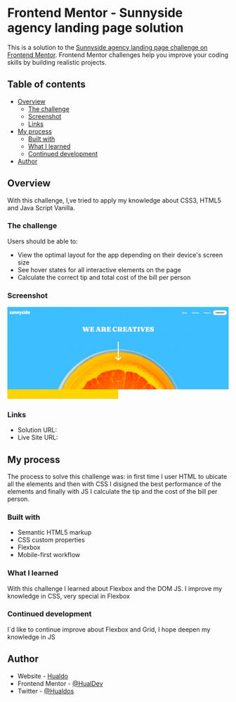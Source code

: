 # Frontend Mentor - Sunnyside agency landing page solution

This is a solution to the [Sunnyside agency landing page challenge on Frontend Mentor](https://www.frontendmentor.io/challenges/sunnyside-agency-landing-page-7yVs3B6ef). Frontend Mentor challenges help you improve your coding skills by building realistic projects.

## Table of contents

- [Overview](#overview)
  - [The challenge](#the-challenge)
  - [Screenshot](#screenshot)
  - [Links](#links)
- [My process](#my-process)
  - [Built with](#built-with)
  - [What I learned](#what-i-learned)
  - [Continued development](#continued-development)
- [Author](#author)


## Overview

With this challenge, I,ve tried to apply my knowledge about CSS3, HTML5 and Java Script Vanilla.


### The challenge

Users should be able to:

- View the optimal layout for the app depending on their device's screen size
- See hover states for all interactive elements on the page
- Calculate the correct tip and total cost of the bill per person


### Screenshot

![](./images/screenshot.jpg)


### Links

- Solution URL: [](https://github.com/HualDev/SunnySideAgency/tree/master)
- Live Site URL: [](https://hualdev.github.io/SunnySideAgency/)

## My process

The process to solve this challenge was: in first time I user HTML to ubicate all the elements and then with CSS I disigned the best performance of the elements and finally with JS I calculate the tip and the cost of the bill per person.

### Built with

- Semantic HTML5 markup
- CSS custom properties
- Flexbox
- Mobile-first workflow


### What I learned

With this challenge I learned about Flexbox and the DOM JS. I improve my knowledge in CSS, very special in Flexbox

### Continued development

I´d like to continue improve about Flexbox and Grid, I hope deepen my knowledge in JS


## Author

- Website - [Hualdo](https://hualDev.github.io/Hualcap/)
- Frontend Mentor - [@HualDev](https://www.frontendmentor.io/profile/HualDev)
- Twitter - [@Hualdos](https://www.twitter.com/hualdos)
